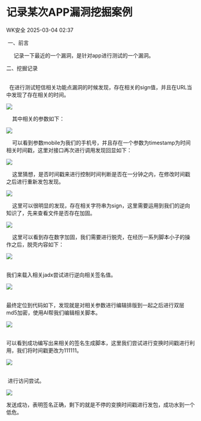 #  记录某次APP漏洞挖掘案例   
 WK安全   2025-03-04 02:37  
  
 一、前言  
  
     记录一下最近的一个漏洞，是针对app进行测试的一个漏洞。  
  
二、挖掘记录  
  
    
  在进行测试短信相关功能点漏洞的时候发现，存在相关的sign值，并且在URL当中发现了存在相关的时间。  
  
![](https://mmbiz.qpic.cn/sz_mmbiz_png/ZRKuxIKRyhWXa2bmh8exIyr6WJdykfO9JyD7d6lIibibj74dibOO5FYEdNUA2uRIXCYicNe4aunMs3ia0KGicXcQPYag/640?wx_fmt=png&from=appmsg "")  
  
    其中相关的参数如下：  
  
![](https://mmbiz.qpic.cn/sz_mmbiz_png/ZRKuxIKRyhWXa2bmh8exIyr6WJdykfO9ibvsgEEyS700CsANqYCd61rwtqopOOLJRcwekkDLZwQAGSYT3E6QVmw/640?wx_fmt=png&from=appmsg "")  
  
    可以看到参数mobile为我们的手机号，并且存在一个参数为timestamp为时间相关时间戳，这里对接口再次进行调用发现回显如下：  
  
![](https://mmbiz.qpic.cn/sz_mmbiz_png/ZRKuxIKRyhWXa2bmh8exIyr6WJdykfO9tOOsbzhz9mNLRKIh86h4MTJcUpNabibU0AZ5Qs5gNuvCKK16FaD03hg/640?wx_fmt=png&from=appmsg "")  
  
    这里猜想，是否时间戳来进行控制时间判断是否在一分钟之内，在修改时间戳之后进行重新发包发现。  
  
![](https://mmbiz.qpic.cn/sz_mmbiz_png/ZRKuxIKRyhWXa2bmh8exIyr6WJdykfO9jDd1wiaicMicL3qsfiaen1cHOvrxgibNNAgGKU6RqANib3zZhHG77UBKoLGw/640?wx_fmt=png&from=appmsg "")  
  
    这里可以很明显的发现，存在相关字符串为sign，这里需要运用到我们的逆向知识了，先来查看文件是否存在加固。  
  
![](https://mmbiz.qpic.cn/sz_mmbiz_png/ZRKuxIKRyhWXa2bmh8exIyr6WJdykfO9hHl8n0qXrgiapTWnguZrT42MDS6dcWANA0DTqCyXlzXKia146dqGfLxQ/640?wx_fmt=png&from=appmsg "")  
  
    这里可以看到存在数字加固，我们需要进行脱壳，在经历一系列脚本小子的操作之后，脱壳内容如下：  
  
![](https://mmbiz.qpic.cn/sz_mmbiz_png/ZRKuxIKRyhWXa2bmh8exIyr6WJdykfO9e6jxES18c2YtMtleo83204O0vwd8ETbEibmzSpAjMxtLsmp7bIrEicKQ/640?wx_fmt=png&from=appmsg "")  
  
      
我们来载入相关jadx尝试进行逆向相关签名值。  
  
![](https://mmbiz.qpic.cn/sz_mmbiz_png/ZRKuxIKRyhWXa2bmh8exIyr6WJdykfO9jPXwPJRtoWHNbHZXy5wIleGAIGic4GZMOOo9gmuyhuLFaOICjZ8jJAQ/640?wx_fmt=png&from=appmsg "")  
  
      
最终定位到代码如下，发现就是对相关参数进行编辑排版到一起之后进行双层md5加密，使用AI帮我们编辑相关脚本。  
  
![](https://mmbiz.qpic.cn/sz_mmbiz_png/ZRKuxIKRyhWXa2bmh8exIyr6WJdykfO9T9lNFVXBzhvP6eMPn0UperRRiccEfuOFPNYqhicpEURIU2oxicmPeU2EA/640?wx_fmt=png&from=appmsg "")  
  
      
可以看到成功编写出来相关的签名生成脚本，这里我们尝试进行变换时间戳进行利用，我们将时间戳更改为111111。  
  
![](https://mmbiz.qpic.cn/sz_mmbiz_png/ZRKuxIKRyhWXa2bmh8exIyr6WJdykfO9BprZXUQqSXY7M5yvwatIFrKPrDiaZyTN8aKPf4pdpQcVeb3XfDKjeRQ/640?wx_fmt=png&from=appmsg "")  
  
     
 进行访问尝试。  
  
![](https://mmbiz.qpic.cn/sz_mmbiz_png/ZRKuxIKRyhWXa2bmh8exIyr6WJdykfO9wubm0NzwL71s8EOtMmNdkEKibBJCibSvbzhVgJliasgicz6pbT6vsiaCTibg/640?wx_fmt=png&from=appmsg "")  
  
发送成功，表明签名正确，剩下的就是不停的变换时间戳进行发包，成功水到一个低危。  
  
